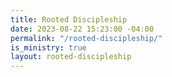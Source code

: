 ```yaml
---
title: Rooted Discipleship
date: 2023-08-22 15:23:00 -04:00
permalink: "/rooted-discipleship/"
is_ministry: true
layout: rooted-discipleship
---
```


